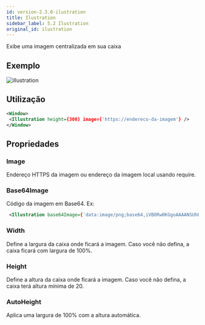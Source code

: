 ```yaml
---
id: version-2.3.0-ilustration
title: Ilustration
sidebar_label: 5.2 Ilustration
original_id: ilustration
---
```


Exibe uma imagem centralizada em sua caixa

## Exemplo

![illustration](assets/images_components/v2.0.0/illustration.jpg)

## Utilização

```xml
<Window>
 <Illustration height={300} image={'https://endereco-da-imagem'} />
</Window>
```

## Propriedades

### Image

Endereço HTTPS da imagem ou endereço da imagem local usando require.

### Base64Image

Código da imagem em Base64. Ex:

```xml
 <Illustration base64Image={'data:image/png;base64,iVBORw0KGgoAAAANSUhEUgAAAXkAAABgCA...'} />
```

### Width

Define a largura da caixa onde ficará a imagem.
Caso você não defina, a caixa ficará com largura de 100%.

### Height

Define a altura da caixa onde ficará a imagem.
Caso você não defina, a caixa terá altura mínima de 20.

### AutoHeight

Aplica uma largura de 100% com a altura automática.
